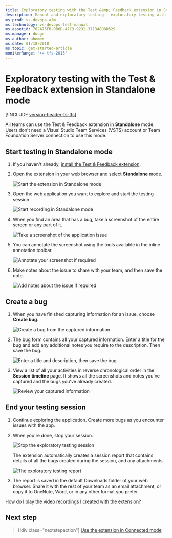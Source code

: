 ```yaml
---
title: Exploratory testing with the Test &amp; Feedback extension in Standalone mode
description: Manual and exploratory testing - exploratory testing with the Test &amp; Feedback extension  in Standalone mode
ms.prod: vs-devops-alm
ms.technology: vs-devops-test-manual
ms.assetid: 762A75FB-0B6D-47C3-9232-371348D8D529
ms.manager: douge
ms.author: ahomer
ms.date: 01/18/2018
ms.topic: get-started-article
monikerRange: ">= tfs-2015"
---
```



# Exploratory testing with the Test &amp; Feedback extension in Standalone mode

[!INCLUDE [version-header-ts-tfs](_shared/version-header-ts-tfs.md)] 

All teams can use the Test &amp; Feedback extension in **Standalone** mode. 
Users don't need a Visual Studio Team Services (VSTS) account 
or Team Foundation Server connection to use this mode.

<a name="testmode"></a>
## Start testing in Standalone mode

1. If you haven't already, [install the Test &amp; Feedback extension](getting-started/perform-exploratory-tests.md).

1. Open the extension in your web browser and select **Standalone** mode.

   ![Start the extension in Standalone mode](_img/standalone-mode-exploratory-testing/standalonemode-01.png)

1. Open the web application you want to explore and
   start the testing session.

   ![Start recording in Standalone mode](_img/standalone-mode-exploratory-testing/standalonemode-02.png)

1. When you find an area that has a bug, take a screenshot of the entire screen or any part of it.

   ![Take a screenshot of the application issue](_img/standalone-mode-exploratory-testing/standalonemode-03.png)

1. You can annotate the screenshot using the tools available in the inline annotation toolbar. 

   ![Annotate your screenshot if required](_img/standalone-mode-exploratory-testing/standalonemode-04.png)

1. Make notes about the issue to share with your team, and then save the note.

   ![Add notes about the issue if required](_img/standalone-mode-exploratory-testing/standalonemode-05.png)

<a name="createbug"></a>
## Create a bug

1. When you have finished capturing information for an issue, choose **Create bug**.

   ![Create a bug from the captured information](_img/standalone-mode-exploratory-testing/standalonemode-06.png)

1. The bug form contains all your captured information. 
   Enter a title for the bug and add any additional notes 
   you require to the description. Then save the bug.

   ![Enter a title and description, then save the bug](_img/standalone-mode-exploratory-testing/standalonemode-07.png)

1. View a list of all your activities in reverse chronological
   order in the **Session timeline** page. It shows all the
   screenshots and notes you've captured and the bugs you've already created.

   ![Review your captured information](_img/standalone-mode-exploratory-testing/standalonemode-07a.png)

<a name="endsession"></a>
## End your testing session

1. Continue exploring the application. Create more bugs as you encounter
   issues with the app.
   
1. When you're done, stop your session.

   ![Stop the exploratory testing session](_img/standalone-mode-exploratory-testing/standalonemode-08.png)

   The extension automatically creates a session report that contains 
   details of all the bugs created during the session, and any attachments. 
  
   ![The exploratory testing report](_img/standalone-mode-exploratory-testing/standalonemode-09.png)

1. The report is saved in the default Downloads folder of your web browser. 
   Share it with the rest of your team as an email attachment, or 
   copy it to OneNote, Word, or in any other format you prefer.

[How do I play the video recordings I created with the extension?](reference-qa.md#recording-playback)

## Next step

> [!div class="nextstepaction"]
> [Use the extension in Connected mode](connected-mode-exploratory-testing.md)
